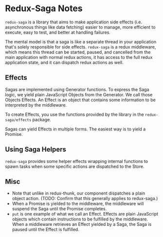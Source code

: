 # Redux-Saga Notes

`redux-saga` is a library that aims to make application side effects (i.e. asynchronous things like data fetching) easier to manage, more efficient to execute, easy to test, and better at handling failures.

The mental model is that a saga is like a separate thread in your application that's solely responsible for side effects. `redux-saga` is a redux middleware, which means this thread can be started, paused, and cancelled from the main application with normal redux actions, it has access to the full redux application state, and it can dispatch redux actions as well.


## Effects

Sagas are implemented using Generator functions. To express the Saga logic, we yield plain JavaScript Objects from the Generator. We call those Objects Effects. An Effect is an object that contains some information to be interpreted by the middleware.

To create Effects, you use the functions provided by the library in the `redux-saga/effects` package.

Sagas can yield Effects in multiple forms. The easiest way is to yield a Promise.


## Using Saga Helpers

`redux-saga` provides some helper effects wrapping internal functions to spawn tasks when some specific actions are dispatched to the Store.



## Misc

- Note that unlike in redux-thunk, our component dispatches a plain object action. (TODO: Confirm that this generally applies to redux-saga.)
- When a Promise is yielded to the middleware, the middleware will suspend the Saga until the Promise completes.
- `put` is one example of what we call an Effect. Effects are plain JavaScript objects which contain instructions to be fulfilled by the middleware. When a middleware retrieves an Effect yielded by a Saga, the Saga is paused until the Effect is fulfilled.
